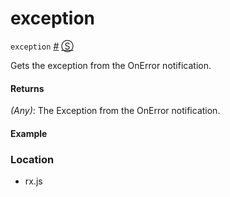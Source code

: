 # exception

`exception`
<a href="#exception">#</a> [&#x24C8;](https://github.com/Reactive-Extensions/RxJS/blob/master/src/core/notification.js#L101 "View in source")

Gets the exception from the OnError notification.

#### Returns
*(Any)*: The Exception from the OnError notification.

#### Example

[](http://jsbin.com/labura/1/embed?js,console)

### Location

- rx.js